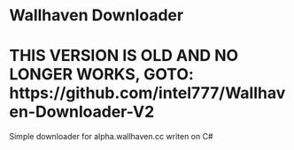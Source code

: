 <h1>Wallhaven Downloader</h1>

<H1>THIS VERSION IS OLD AND NO LONGER WORKS, GOTO: https://github.com/intel777/Wallhaven-Downloader-V2</H1>

<p>Simple downloader for alpha.wallhaven.cc writen on C#</p>
